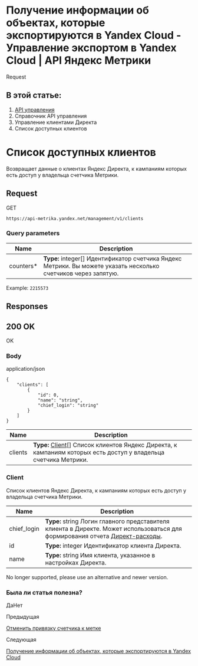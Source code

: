 # Получение информации об объектах, которые экспортируются в Yandex Cloud - Управление экспортом в Yandex Cloud | API Яндекс Метрики

Request

## В этой статье:

  1. [API управления](../../index.md)
  2. Справочник API управления
  3. Управление клиентами Директа
  4. Список доступных клиентов

# Список доступных клиентов

Возвращает данные о клиентах Яндекс Директа, к кампаниям которых есть доступ у владельца счетчика Метрики.

## [](ru/management/openapi/clients/getClients#request)Request

GET
    
    
    https://api-metrika.yandex.net/management/v1/clients
    

### [](ru/management/openapi/clients/getClients#query-parameters)Query parameters

**Name** |  **Description**  
---|---  
counters* |  **Type:** integer<int32>[] Идентификатор счетчика Яндекс Метрики. Вы можете указать несколько счетчиков через запятую.  
Example: `2215573`  
  
## [](ru/management/openapi/clients/getClients#responses)Responses

## [](ru/management/openapi/clients/getClients#200-ok)200 OK

OK

### [](ru/management/openapi/clients/getClients#body)Body

application/json
    
    
    {
        "clients": [
            {
                "id": 0,
                "name": "string",
                "chief_login": "string"
            }
        ]
    }
    

**Name** |  **Description**  
---|---  
clients |  **Type:** [Client](getclients.md)[] Список клиентов Яндекс Директа, к кампаниям которых есть доступ у владельца счетчика Метрики.  
  
### [](ru/management/openapi/clients/getClients#client)Client

Список клиентов Яндекс Директа, к кампаниям которых есть доступ у владельца счетчика Метрики.

**Name** |  **Description**  
---|---  
chief_login |  **Type:** string Логин главного представителя клиента в Директе. Может использоваться для формирования отчета [Директ-расходы](../../../stat/direct-clicks.md).  
id |  **Type:** integer<int32> Идентификатор клиента Директа.  
name |  **Type:** string Имя клиента, указанное в настройках Директа.  
  
No longer supported, please use an alternative and newer version.

### Была ли статья полезна?

ДаНет

Предыдущая

[Отменить привязку счетчика к метке](../counter-label/unsetcounterlabel.md)

Следующая

[Получение информации об объектах, которые экспортируются в Yandex Cloud](../cloud/getexportsbycounter.md)